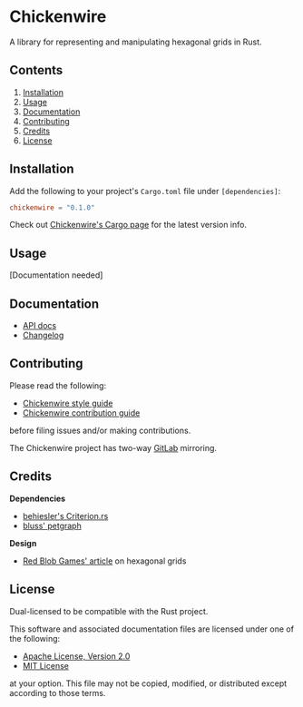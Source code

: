 # Chickenwire
A library for representing and manipulating hexagonal grids in Rust.

## Contents
1. [Installation](#installation)
2. [Usage](#usage)
3. [Documentation](#documentation)
4. [Contributing](#contributing)
5. [Credits](#credits)
6. [License](#license)

## Installation
Add the following to your project's `Cargo.toml` file under `[dependencies]`:

```toml
chickenwire = "0.1.0"
```

Check out [Chickenwire's Cargo page]() for the latest version info.

## Usage
[Documentation needed]

## Documentation
- [API docs]()
- [Changelog](CHANGELOG.md)

## Contributing
Please read the following:

- [Chickenwire style guide](style-guide.md)
- [Chickenwire contribution guide](CONTRIBUTING.md)

before filing issues and/or making contributions.

The Chickenwire project has two-way
[GitLab](https://gitlab.com/cmarcbs7/chickenwire) mirroring.

## Credits
**Dependencies**
- [behiesler's Criterion.rs](https://github.com/bheisler/criterion.rs)
- [bluss' petgraph](https://github.com/bluss/petgraph)

**Design**
- [Red Blob Games' article](https://www.redblobgames.com/grids/hexagons) on
hexagonal grids

## License
Dual-licensed to be compatible with the Rust project.

This software and associated documentation files are licensed under one of the
following:

- [Apache License, Version 2.0](https://www.apache.org/licenses/LICENSE-2.0)
- [MIT License](https://opensource.org/licenses/MIT)

at your option. This file may not be copied, modified, or distributed except
according to those terms.
